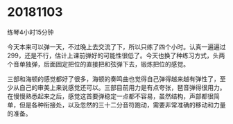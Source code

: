# 20181103

练琴4小时15分钟

今天本来可以弹一天，不过晚上去交流了下，所以只练了四个小时。认真一遍遍过299，还是不行，估计上课前弹好的可能性很低了。今天也换了种练习方式，头两个音单独弹，后面固定把位的直接把和弦弹下去，锻炼把位的感觉。

三部和海顿的感觉都好了很多，海顿的奏鸣曲也觉得自己弹得越来越有弹性了，至少从自己的审美上来说感觉还可以。三部目前用力是有点夸张，琶音弹得很用力。在慢慢熟悉起来之后，感觉这首要弹稳定一点都不容易，虽然结构，声部都很简单，但是各种衔接处，以及忽然的三十二分音符跑动，需要非常准确的移动和力量的准备。
